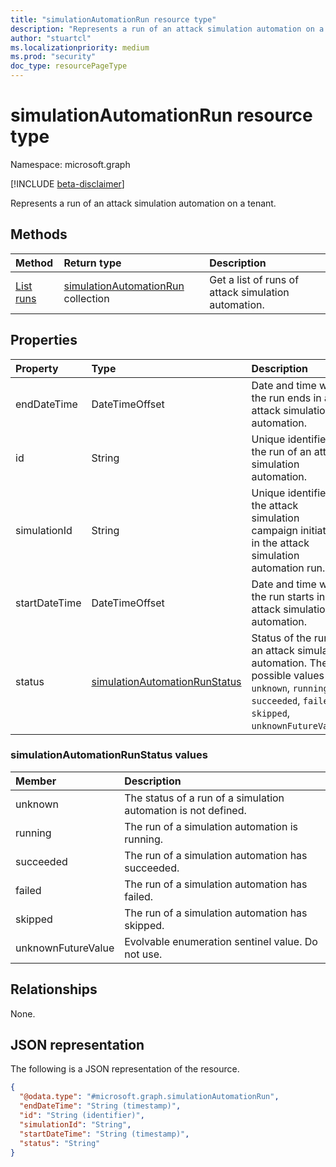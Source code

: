 ```yaml
---
title: "simulationAutomationRun resource type"
description: "Represents a run of an attack simulation automation on a tenant."
author: "stuartcl"
ms.localizationpriority: medium
ms.prod: "security"
doc_type: resourcePageType
---
```


# simulationAutomationRun resource type

Namespace: microsoft.graph

[!INCLUDE [beta-disclaimer](../../includes/beta-disclaimer.md)]

Represents a run of an attack simulation automation on a tenant.


## Methods
|Method|Return type|Description|
|:---|:---|:---|
|[List runs](../api/simulationautomation-list-runs.md)|[simulationAutomationRun](../resources/simulationautomationrun.md) collection|Get a list of runs of attack simulation automation.|

## Properties
|Property|Type|Description|
|:---|:---|:---|
|endDateTime|DateTimeOffset|Date and time when the run ends in an attack simulation automation.|
|id|String|Unique identifier for the run of an attack simulation automation.|
|simulationId|String|Unique identifier for the attack simulation campaign initiated in the attack simulation automation run.|
|startDateTime|DateTimeOffset|Date and time when the run starts in an attack simulation automation.|
|status|[simulationAutomationRunStatus](#simulationautomationrunstatus-values)|Status of the run of an attack simulation automation. The possible values are: `unknown`, `running`, `succeeded`, `failed`, `skipped`, `unknownFutureValue`.|

### simulationAutomationRunStatus values

|Member|Description |
|:---|:---|
|unknown| The status of a run of a simulation automation is not defined. |
|running| The run of a simulation automation is running. |
|succeeded| The run of a simulation automation has succeeded. |
|failed| The run of a simulation automation has failed. |
|skipped| The run of a simulation automation has skipped. |
|unknownFutureValue| Evolvable enumeration sentinel value. Do not use. |

## Relationships
None.

## JSON representation
The following is a JSON representation of the resource.
<!-- {
  "blockType": "resource",
  "keyProperty": "id",
  "@odata.type": "microsoft.graph.simulationAutomationRun",
  "baseType": "microsoft.graph.entity",
  "openType": false
}
-->
``` json
{
  "@odata.type": "#microsoft.graph.simulationAutomationRun",
  "endDateTime": "String (timestamp)",
  "id": "String (identifier)",
  "simulationId": "String",
  "startDateTime": "String (timestamp)",
  "status": "String"
}
```

